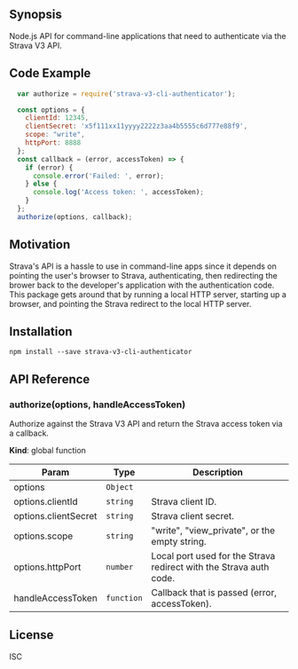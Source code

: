 ## Synopsis

Node.js API for command-line applications that need to authenticate via the Strava V3 API.

## Code Example

```javascript
  var authorize = require('strava-v3-cli-authenticator');

  const options = {
    clientId: 12345,
	clientSecret: 'x5f111xx11yyyy2222z3aa4b5555c6d777e88f9',
    scope: "write",
    httpPort: 8888
  };
  const callback = (error, accessToken) => {
    if (error) {
      console.error('Failed: ', error);
    } else {
      console.log('Access token: ', accessToken);
    }
  };
  authorize(options, callback);
```

## Motivation

Strava's API is a hassle to use in command-line apps since it depends on pointing the user's browser to Strava, authenticating, then redirecting the brower back to the developer's application with the authentication code.  This package gets around that by running a local HTTP server, starting up a browser, and pointing the Strava redirect to the local HTTP server.

## Installation

`npm install --save strava-v3-cli-authenticator`

## API Reference

### authorize(options, handleAccessToken)
Authorize against the Strava V3 API and return the Strava access token via a callback.

**Kind**: global function  

| Param | Type | Description |
| --- | --- | --- |
| options | <code>Object</code> |  |
| options.clientId | <code>string</code> | Strava client ID. |
| options.clientSecret | <code>string</code> | Strava client secret. |
| options.scope | <code>string</code> | "write", "view_private", or the empty string. |
| options.httpPort | <code>number</code> | Local port used for the Strava redirect with the Strava auth code. |
| handleAccessToken | <code>function</code> | Callback that is passed (error, accessToken). |

## License

ISC
